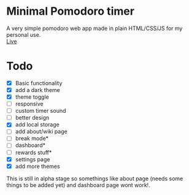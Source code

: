 # Minimal Pomodoro timer

A very simple pomodoro web app made in plain HTML/CSS/JS for my personal use. <br>
<a href="https://siduck76.github.io/pomoReward/">Live</a>
<br>

# Todo

- [x] Basic functionality
- [x] add a dark theme
- [x] theme toggle
- [ ] responsive
- [ ] custom timer sound
- [ ] better design
- [x] add local storage
- [ ] add about/wiki page
- [ ] break mode\*
- [ ] dashboard\*
- [ ] rewards stuff\*
- [x] settings page
- [x] add more themes

This is still in alpha stage so somethings like about page (needs some things to be added yet) and dashboard page wont work!.
